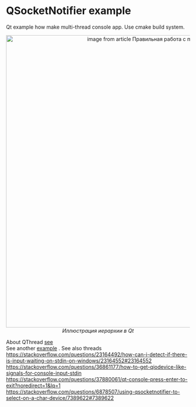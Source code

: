 # QSocketNotifier example
 Qt example how make multi-thread console app.
 Use cmake build system.


<p align="center">
  <img alt="image from article Правильная работа с потоками в Qt" src="https://habrastorage.org/webt/zs/py/t2/zspyt2yti1t8-mr6k708rer0rao.png" width="800">
  <br>
    <em>Иллюстрация иерархии в Qt</em>
</p>

About QThread [see](https://www.toptal.com/qt/qt-multithreading-c-plus-plus)  
See another [example](https://gist.github.com/gjorquera/2576569) .
See also threads 
https://stackoverflow.com/questions/23164492/how-can-i-detect-if-there-is-input-waiting-on-stdin-on-windows/23164552#23164552
https://stackoverflow.com/questions/36861177/how-to-get-qiodevice-like-signals-for-console-input-stdin
https://stackoverflow.com/questions/37880061/qt-console-press-enter-to-exit?noredirect=1&lq=1
https://stackoverflow.com/questions/6878507/using-qsocketnotifier-to-select-on-a-char-device/7389622#7389622
